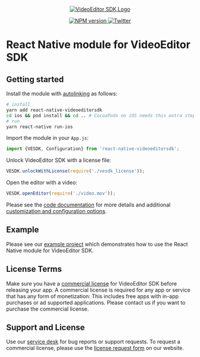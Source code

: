 <p align="center">
  <a href="https://www.videoeditorsdk.com/?utm_campaign=Projects&utm_source=Github&utm_medium=VESDK&utm_content=React-Native">
    <img src="https://video.photoeditorsdk.com/assets/img/vesdk-logo-s.svg" alt="VideoEditor SDK Logo"/>
  </a>
</p>
<p align="center">
  <a href="https://npmjs.org/package/react-native-videoeditorsdk">
    <img src="https://img.shields.io/npm/v/react-native-videoeditorsdk.svg" alt="NPM version">
  </a>
  <a href="http://twitter.com/VideoEditorSDK">
    <img src="https://img.shields.io/badge/twitter-@VideoEditorSDK-blue.svg?style=flat" alt="Twitter">
  </a>
</p>

# React Native module for VideoEditor SDK

## Getting started

Install the module with [autolinking](https://github.com/react-native-community/cli/blob/master/docs/autolinking.md) as follows:

```sh
# install
yarn add react-native-videoeditorsdk
cd ios && pod install && cd .. # CocoaPods on iOS needs this extra step
# run
yarn react-native run-ios
```

Import the module in your `App.js`:

```js
import {VESDK, Configuration} from 'react-native-videoeditorsdk';
```

Unlock VideoEditor SDK with a license file:

```js
VESDK.unlockWithLicense(require('./vesdk_license'));
```

Open the editor with a video:

```js
VESDK.openEditor(require('./video.mov'));
```

Please see the [code documentation](./index.d.ts) for more details and additional [customization and configuration options](./configuration.ts).

## Example

Please see our [example project](https://github.com/imgly/vesdk-react-native-demo) which demonstrates how to use the React Native module for VideoEditor SDK.

## License Terms

Make sure you have a [commercial license](https://account.photoeditorsdk.com/pricing?product=vesdk&?utm_campaign=Projects&utm_source=Github&utm_medium=VESDK&utm_content=React-Native) for VideoEditor SDK before releasing your app.
A commercial license is required for any app or service that has any form of monetization: This includes free apps with in-app purchases or ad supported applications. Please contact us if you want to purchase the commercial license.

## Support and License

Use our [service desk](https://support.videoeditorsdk.com) for bug reports or support requests. To request a commercial license, please use the [license request form](https://account.photoeditorsdk.com/pricing?product=vesdk&?utm_campaign=Projects&utm_source=Github&utm_medium=VESDK&utm_content=React-Native) on our website.
